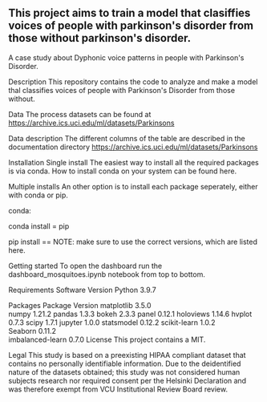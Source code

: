 ## This project aims to train a model that clasiffies voices of people with parkinson's disorder from those without parkinson's disorder.
A case study about Dyphonic voice patterns in people with Parkinson's Disorder.

Description
This repository contains the code to analyze and make a model thal classifies voices of people with Parkinson's Disorder from those without.

Data
The process datasets can be found at https://archive.ics.uci.edu/ml/datasets/Parkinsons

Data description
The different columns of the table are described in the documentation directory https://archive.ics.uci.edu/ml/datasets/Parkinsons

Installation
Single install
The easiest way to install all the required packages is via conda. How to install conda on your system can be found here.

Multiple installs
An other option is to install each package seperately, either with conda or pip.

conda:

  conda install <PACKAGE>=<VERSION>
pip

  pip install <PACKAGE>==<VERSION>
NOTE: make sure to use the correct versions, which are listed here.

Getting started
To open the dashboard run the dashboard_mosquitoes.ipynb notebook from top to bottom.

Requirements
Software	Version
Python	3.9.7

Packages Package	Version
matplotlib   3.5.0   
numpy	1.21.2
pandas	1.3.3
bokeh	2.3.3
panel	0.12.1
holoviews	1.14.6
hvplot	0.7.3
scipy	1.7.1
jupyter	1.0.0
statsmodel	0.12.2
scikit-learn  1.0.2  
Seaborn  0.11.2  
imbalanced-learn   0.7.0 
License
This project contains a MIT.

Legal
This study is based on a preexisting HIPAA compliant dataset that contains no personally identifiable information. Due to the deidentified nature of the datasets obtained; this study was not considered human subjects research nor required consent per the Helsinki Declaration and was therefore exempt from VCU Institutional Review Board review.
